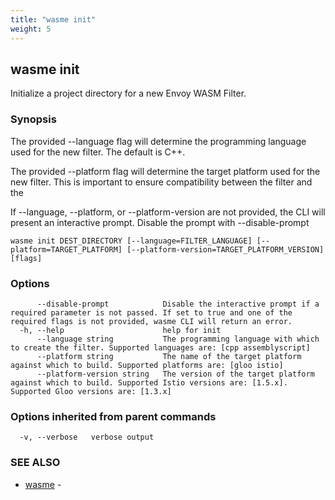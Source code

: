 ```yaml
---
title: "wasme init"
weight: 5
---
```

## wasme init

Initialize a project directory for a new Envoy WASM Filter.

### Synopsis


The provided --language flag will determine the programming language used for the new filter. The default is 
C++.

The provided --platform flag will determine the target platform used for the new filter. This is important to 
ensure compatibility between the filter and the 

If --language, --platform, or --platform-version are not provided, the CLI will present an interactive prompt. Disable the prompt with --disable-prompt



```
wasme init DEST_DIRECTORY [--language=FILTER_LANGUAGE] [--platform=TARGET_PLATFORM] [--platform-version=TARGET_PLATFORM_VERSION] [flags]
```

### Options

```
      --disable-prompt            Disable the interactive prompt if a required parameter is not passed. If set to true and one of the required flags is not provided, wasme CLI will return an error.
  -h, --help                      help for init
      --language string           The programming language with which to create the filter. Supported languages are: [cpp assemblyscript]
      --platform string           The name of the target platform against which to build. Supported platforms are: [gloo istio]
      --platform-version string   The version of the target platform against which to build. Supported Istio versions are: [1.5.x]. Supported Gloo versions are: [1.3.x]
```

### Options inherited from parent commands

```
  -v, --verbose   verbose output
```

### SEE ALSO

* [wasme](../wasme)	 - 

